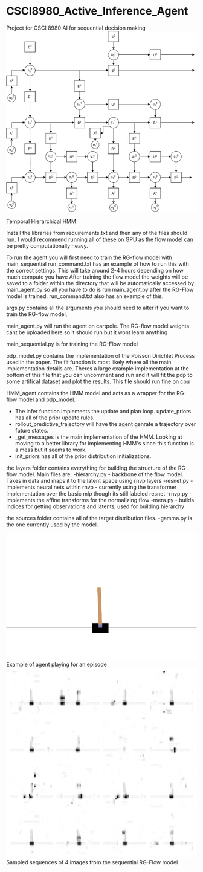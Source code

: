 # CSCI8980_Active_Inference_Agent
Project for CSCI 8980 AI for sequential decision making
![Best Episode Playback](HMM.drawio.png)

Temporal Hierarchical HMM


Install the libraries from requirements.txt and then any of the files should run.
I would recommend running all of these on GPU as the flow model can be pretty computationally heavy.

To run the agent you will first need to train the RG-flow model with main_sequential run_command.txt has an example of how to run this with the correct settings.
This will take around 2-4 hours depending on how much compute you have
After training the flow model the weights will be saved to a folder within the directory that will be automatically accessed by main_agent.py
so all you have to do is run main_agent.py after the RG-Flow model is trained. run_command.txt also has an example of this.

args.py contains all the arguments you should need to alter if you want to train the RG-flow model, 

main_agent.py will run the agent on cartpole. The RG-flow model weights cant be uploaded here so it should run but it wont learn anything

main_sequential.py is for training the RG-Flow model

pdp_model.py contains the implementation of the Poisson Dirichlet Process used in the paper. The fit function is most likely where all the main implementation details are.
Theres a large example implementation at the bottom of this file that you can uncomment and run and it will fit the pdp to some artifical dataset and plot the results. 
This file should run fine on cpu

HMM_agent contains the HMM model and acts as a wrapper for the RG-flow model and pdp_model. 
- The infer function implements the update and plan loop. update_priors has all of the prior update rules.
- rollout_predictive_trajectory will have the agent genrate a trajectory over future states.
- _get_messages is the main implementation of the HMM. Looking at moving to a better library for implementing HMM's since this function is a mess but it seems to work.
- init_priors has all of the prior distribution initializations.

the layers folder contains everything for building the structure of the RG flow model. Main files are:
-hierarchy.py - backbone of the flow model. Takes in data and maps it to the latent space using rnvp layers
-resnet.py - implements neural nets within rnvp - currently using the transformer implementation over the basic mlp though its still labeled resnet
-rnvp.py - implements the affine transforms for the normalizing flow
-mera.py - builds indices for getting observations and latents, used for building hierarchy

the sources folder contains all of the target distribution files.
-gamma.py is the one currently used by the model.

![Best Episode Playback](best_episode_4.gif)
Example of agent playing for an episode
![Best Episode Playback](sequence_grid_epoch44999.gif)
Sampled sequences of 4 images from the sequential RG-Flow model






